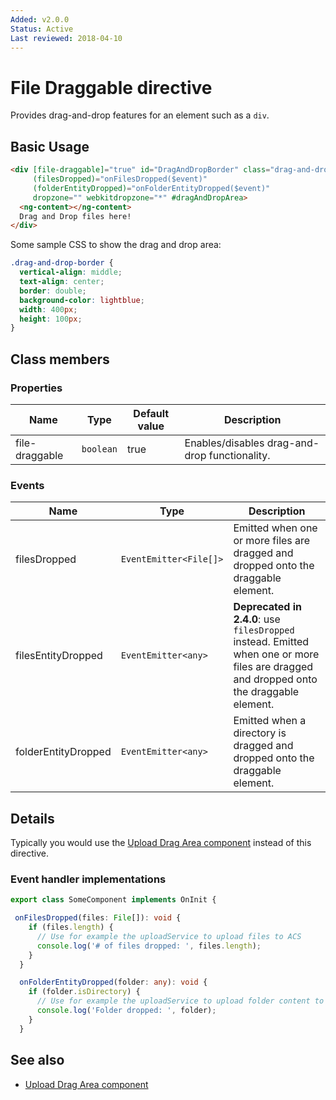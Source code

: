 ```yaml
---
Added: v2.0.0
Status: Active
Last reviewed: 2018-04-10
---
```


# File Draggable directive

Provides drag-and-drop features for an element such as a `div`.

## Basic Usage

```html
<div [file-draggable]="true" id="DragAndDropBorder" class="drag-and-drop-border"
     (filesDropped)="onFilesDropped($event)"
     (folderEntityDropped)="onFolderEntityDropped($event)"
     dropzone="" webkitdropzone="*" #dragAndDropArea>
  <ng-content></ng-content>
  Drag and Drop files here!
</div>
```

Some sample CSS to show the drag and drop area:

```css
.drag-and-drop-border {
  vertical-align: middle;
  text-align: center;
  border: double;
  background-color: lightblue;
  width: 400px;
  height: 100px;
}
```

## Class members

### Properties

| Name | Type | Default value | Description |
| -- | -- | -- | -- |
| file-draggable | `boolean` | true | Enables/disables drag-and-drop functionality. |

### Events

| Name | Type | Description |
| -- | -- | -- |
| filesDropped | `EventEmitter<File[]>` | Emitted when one or more files are dragged and dropped onto the draggable element. |
| filesEntityDropped | `EventEmitter<any>` | **Deprecated in 2.4.0**: use `filesDropped` instead. Emitted when one or more files are dragged and dropped onto the draggable element. |
| folderEntityDropped | `EventEmitter<any>` | Emitted when a directory is dragged and dropped onto the draggable element. |

## Details

Typically you would use the [Upload Drag Area component](../content-services/upload-drag-area.component.md) instead of this directive.

### Event handler implementations

```ts
export class SomeComponent implements OnInit {

 onFilesDropped(files: File[]): void {
    if (files.length) {
      // Use for example the uploadService to upload files to ACS
      console.log('# of files dropped: ', files.length);
    }
  }

  onFolderEntityDropped(folder: any): void {
    if (folder.isDirectory) {
      // Use for example the uploadService to upload folder content to ACS
      console.log('Folder dropped: ', folder);
    }
  }
```

## See also

-   [Upload Drag Area component](../content-services/upload-drag-area.component.md)

